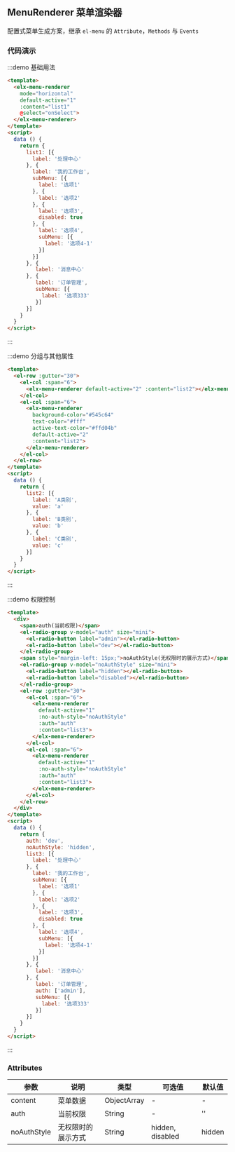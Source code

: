 <script>
  export default {
    data () {
      return {
        list1: [{
           label: '处理中心'
        }, {
          label: '我的工作台',
          subMenu: [{
            label: '选项1'
          }, {
            label: '选项2'
          }, {
            label: '选项3',
            disabled: true
          }, {
            label: '选项4',
            subMenu: [{
              label: '选项4-1'
            }]
          }]
        }, {
           label: '消息中心'
        }, {
           label: '订单管理',
           subMenu: [{
             label: '选项333'
           }]
        }],

        list2: [{
          label: '导航1',
          subMenu: [{
            title: '分组1',
            content: [{
              label: '11'
            }, {
              label: '22'
            }]
          }, {
            title: '分组2',
            content: [{
              label: '33'
            }, {
              label: '44'
            }]
          }]
        }, {
           label: '导航2'
        }, {
           label: '导航3',
           subMenu: [{
             label: '选项333'
           }]
        }],

        auth: 'dev',
        noAuthStyle: 'hidden',
        list3: [{
           label: '处理中心'
        }, {
          label: '我的工作台',
          subMenu: [{
            label: '选项1'
          }, {
            label: '选项2'
          }, {
            label: '选项3',
            disabled: true
          }, {
            label: '选项4',
            subMenu: [{
              label: '选项4-1'
            }]
          }]
        }, {
           label: '消息中心'
        }, {
           label: '订单管理',
           auth: ['admin'],
           subMenu: [{
             label: '选项333'
           }]
        }],
      }
    },
    methods: {
      onSelect (index, indexPath) {
        console.log('onSelect: ', index, indexPath)
      }
    }
  }
</script>

## MenuRenderer 菜单渲染器

配置式菜单生成方案，继承 `el-menu` 的 `Attribute`，`Methods` 与 `Events`

### 代码演示

:::demo 基础用法
```html
<template>
  <elx-menu-renderer
    mode="horizontal"
    default-active="1"
    :content="list1"
    @select="onSelect">
  </elx-menu-renderer>
</template>
<script>
  data () {
    return {
      list1: [{
        label: '处理中心'
      }, {
        label: '我的工作台',
        subMenu: [{
          label: '选项1'
        }, {
          label: '选项2'
        }, {
          label: '选项3',
          disabled: true
        }, {
          label: '选项4',
          subMenu: [{
            label: '选项4-1'
          }]
        }]
      }, {
         label: '消息中心'
      }, {
         label: '订单管理',
         subMenu: [{
           label: '选项333'
         }]
      }]
    }
  }
</script>
```
:::

:::demo 分组与其他属性
```html
<template>
  <el-row :gutter="30">
    <el-col :span="6">
      <elx-menu-renderer default-active="2" :content="list2"></elx-menu-renderer>
    </el-col>
    <el-col :span="6">
      <elx-menu-renderer
        background-color="#545c64"
        text-color="#fff"
        active-text-color="#ffd04b"
        default-active="2"
        :content="list2">
      </elx-menu-renderer>
    </el-col>
  </el-row>
</template>
<script>
  data () {
    return {
      list2: [{
        label: 'A类别',
        value: 'a'
      }, {
        label: 'B类别',
        value: 'b'
      }, {
        label: 'C类别',
        value: 'c'
      }]
    }
  }
</script>
```
:::

:::demo 权限控制
```html
<template>
  <div>
    <span>auth(当前权限)</span>
    <el-radio-group v-model="auth" size="mini">
      <el-radio-button label="admin"></el-radio-button>
      <el-radio-button label="dev"></el-radio-button>
    </el-radio-group>
    <span style="margin-left: 15px;">noAuthStyle(无权限时的展示方式)</span>
    <el-radio-group v-model="noAuthStyle" size="mini">
      <el-radio-button label="hidden"></el-radio-button>
      <el-radio-button label="disabled"></el-radio-button>
    </el-radio-group>
    <el-row :gutter="30">
      <el-col :span="6">
        <elx-menu-renderer
          default-active="1"
          :no-auth-style="noAuthStyle"
          :auth="auth"
          :content="list3">
        </elx-menu-renderer>
      </el-col>
      <el-col :span="6">
        <elx-menu-renderer
          default-active="1"
          :no-auth-style="noAuthStyle"
          :auth="auth"
          :content="list3">
        </elx-menu-renderer>
      </el-col>
    </el-row>
  </div>
</template>
<script>
  data () {
    return {
      auth: 'dev',
      noAuthStyle: 'hidden',
      list3: [{
        label: '处理中心'
      }, {
        label: '我的工作台',
        subMenu: [{
          label: '选项1'
        }, {
          label: '选项2'
        }, {
          label: '选项3',
          disabled: true
        }, {
          label: '选项4',
          subMenu: [{
            label: '选项4-1'
          }]
        }]
      }, {
         label: '消息中心'
      }, {
         label: '订单管理',
         auth: ['admin'],
         subMenu: [{
           label: '选项333'
         }]
      }]
    }
  }
</script>
```
:::

### Attributes
| 参数 | 说明 | 类型 | 可选值 | 默认值  |
| ---- | ---- | ---- | ---- | ---- |
| content | 菜单数据 | ObjectArray | - | -
| auth | 当前权限 | String | - | ''
| noAuthStyle | 无权限时的展示方式 | String | hidden, disabled | hidden |
